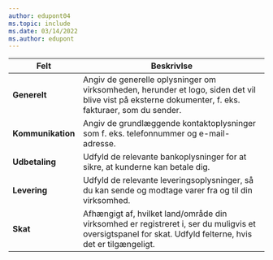 ```yaml
---
author: edupont04
ms.topic: include
ms.date: 03/14/2022
ms.author: edupont
---
```

|Felt|Beskrivlse|  
|-------------|---------------------------------------|  
|**Generelt**|Angiv de generelle oplysninger om virksomheden, herunder et logo, siden det vil blive vist på eksterne dokumenter, f. eks. fakturaer, som du sender. |  
|**Kommunikation**|Angiv de grundlæggende kontaktoplysninger som f. eks. telefonnummer og e-mail-adresse.|  
|**Udbetaling**| Udfyld de relevante bankoplysninger for at sikre, at kunderne kan betale dig.|  
|**Levering**|Udfyld de relevante leveringsoplysninger, så du kan sende og modtage varer fra og til din virksomhed.|  
|**Skat**|Afhængigt af, hvilket land/område din virksomhed er registreret i, ser du muligvis et oversigtspanel for skat. Udfyld felterne, hvis det er tilgængeligt.|  
